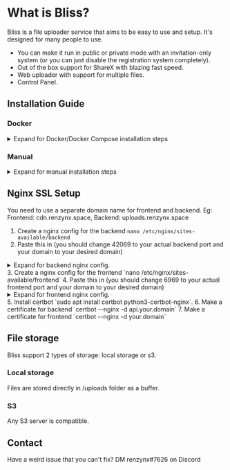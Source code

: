 # What is Bliss?

Bliss is a file uploader service that aims to be easy to use and setup. It's designed for many people to use.

- You can make it run in public or private mode with an invitation-only system (or you can just disable the registration system completely).
- Out of the box support for ShareX with blazing fast speed.
- Web uploader with support for multiple files.
- Control Panel.

## Installation Guide

### Docker

<details>
<summary>Expand for Docker/Docker Compose installation steps</summary>
<br>
1. Have docker and docker-compose installed (if you don't know what docker is <a href="https://docs.docker.com/">click here</a>.
<br>
2. Clone this repo git clone -b dev --recursive https://github.com/renzynx/bliss.git && cd bliss
<br>
3. Run <code>cp .env.example .env</code> and fill out the credentials.
<br>
4. Run the command that corresponds to your OS:
<br>
<ul>
    <li>
        Linux: <code>./scripts/docker-linux.sh</code>
    </li>
    <li>
        Window: <code>./scripts/docker-window.ps1</code>
    </li>
    <li>
        These scripts are identical using the equivalent commands in each OS.
    </li>
</ul>
</details>

### Manual

<details>
<summary>Expand for manual installation steps</summary>
<br>
1. You need to have NodeJS 16 or higher installed.
<br>
2. Clone this repo <code>git clone -b dev --recursive https://github.com/renzynx/bliss.git && cd bliss</code>.
<br>
3. Run <code>yarn install</code> or <code>npm install</code>.
<br>
4. Run <code>cp .env.example .env</code> and fill out the credentials.
<br>
5. Run <code>yarn build:all</code> or <code>npm run build:all</code>.
<br>
6. Migrate the database with <code>yarn prisma migrate deploy</code> or <code>yarn prisma db push</code> if you having some problem.
<br>
7. Run <code>yarn start:all</code> or <code>npm run start:all</code> to start Bliss.
</details>

## Nginx SSL Setup

You need to use a separate domain name for frontend and backend.
Eg: Frontend: cdn.renzynx.space, Backend: uploads.renzynx.space

1. Create a nginx config for the backend `nano /etc/nginx/sites-available/backend`
2. Paste this in (you should change 42069 to your actual backend port and your domain to your desired domain)
<details>
    <summary>
        Expand for backend nginx config.
    </summary>
    <br>
<code>
upstream backend {
    server 127.0.0.1:3333;
}

server {
listen 80;
listen [::]:80;

    server_name your.domain.com

    client_max_body_size 100M;
    client_body_timeout 600s;

     location / {
        proxy_set_header X-Real-IP $remote_addr;
        proxy_set_header X-Forwarded-For $proxy_add_x_forwarded_for;
        proxy_set_header Host $http_host;
        proxy_set_header X-NginX-Proxy true;
        proxy_pass http://backend;
        proxy_redirect off;
        proxy_http_version 1.1;
        proxy_set_header Upgrade $http_upgrade;
        proxy_set_header Connection "upgrade";
        proxy_set_header X-Forwarded-Proto $scheme;
    }

}
</code>

</details>
3. Create a nginx config for the frontend `nano /etc/nginx/sites-available/frontend`
4. Paste this in (you should change 6969 to your actual frontend port and your domain to your desired domain)
<details>
    <summary>
        Expand for frontend nginx config.
    </summary>
<br>
<code>
upstream frontend {
    server 127.0.0.1:4200;
}

server {
listen 80;
listen [::]:80;

    server_name your.domain.com

    client_max_body_size 100M;
    client_body_timeout 600s;

     location / {
        proxy_set_header X-Real-IP $remote_addr;
        proxy_set_header X-Forwarded-For $proxy_add_x_forwarded_for;
        proxy_set_header Host $http_host;
        proxy_set_header X-NginX-Proxy true;
        proxy_pass http://backend;
        proxy_redirect off;
        proxy_http_version 1.1;
        proxy_set_header Upgrade $http_upgrade;
        proxy_set_header Connection "upgrade";
        proxy_set_header X-Forwarded-Proto $scheme;
    }

}
</code>

</details>
5. Install certbot `sudo apt install certbot python3-certbot-nginx`.
6. Make a certificate for backend `certbot --nginx -d api.your.domain`
7. Make a certificate for frontend `certbot --nginx -d your.domain`

## File storage

Bliss support 2 types of storage: local storage or s3.

### Local storage

Files are stored directly in /uploads folder as a buffer.

### S3

Any S3 server is compatible.

## Contact

Have a weird issue that you can't fix?
DM renzynx#7626 on Discord
